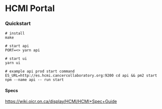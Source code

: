 # HCMI Portal

### Quickstart

```
# install
make

# start api
PORT=<> yarn api

# start ui
yarn ui

# example api prod start command
ES_URL=http://es.hcmi.cancercollaboratory.org:9200 cd api && pm2 start npm --name api -- run start
```

#### Specs

https://wiki.oicr.on.ca/display/HCMI/HCMI+Spec+Guide
